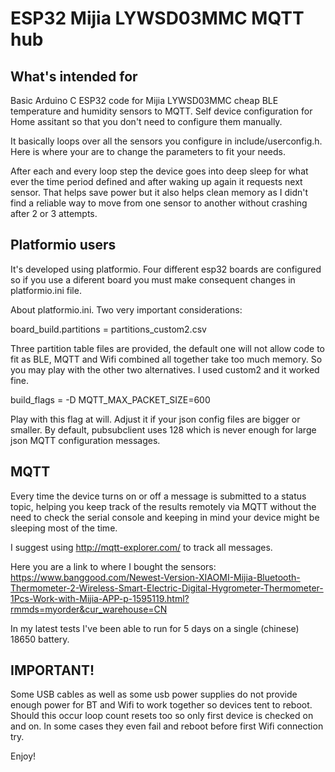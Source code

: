# ESP32 Mijia LYWSD03MMC MQTT hub

## What's intended for

Basic Arduino C ESP32 code for Mijia LYWSD03MMC cheap BLE temperature and humidity sensors to MQTT. Self device configuration for Home assitant so that you don't need to configure them manually. 

It basically loops over all the sensors you configure in include/userconfig.h. Here is where your are to change the parameters to fit your needs.

After each and every loop step the device goes into deep sleep for what ever the time period defined and after waking up again it requests next sensor. That helps save power but it also helps clean memory as I didn't find a reliable way to move from one sensor to another without crashing after 2 or 3 attempts.

## Platformio users

It's developed using platformio. Four different esp32 boards are configured so if you use a diferent board you must make consequent changes in platformio.ini file.

About platformio.ini.
Two very important considerations:

board_build.partitions = partitions_custom2.csv

Three partition table files are provided, the default one will not allow code to fit as BLE, MQTT and Wifi combined all together take too much memory. So you may play with the other two alternatives. I used custom2 and it worked fine.

build_flags =
  -D MQTT_MAX_PACKET_SIZE=600

Play with this flag at will. Adjust it if your json config files are bigger or smaller. By default, pubsubclient uses 128 which is never enough for large json MQTT configuration messages.

## MQTT

Every time the device turns on or off a message is submitted to a status topic, helping you keep track of the results remotely via MQTT without the need to check the serial console and keeping in mind your device might be sleeping most of the time.

I suggest using http://mqtt-explorer.com/ to track all messages.

Here you are a link to where I bought the sensors:
https://www.banggood.com/Newest-Version-XIAOMI-Mijia-Bluetooth-Thermometer-2-Wireless-Smart-Electric-Digital-Hygrometer-Thermometer-1Pcs-Work-with-Mijia-APP-p-1595119.html?rmmds=myorder&cur_warehouse=CN

In my latest tests I've been able to run for 5 days on a single (chinese) 18650 battery.

## IMPORTANT!

Some USB cables as well as some usb power supplies do not provide enough power for BT and Wifi to work together so devices tent to reboot. 
Should this occur loop count resets too so only first device is checked on and on. In some cases they even fail and reboot before first Wifi connection try.

Enjoy!
